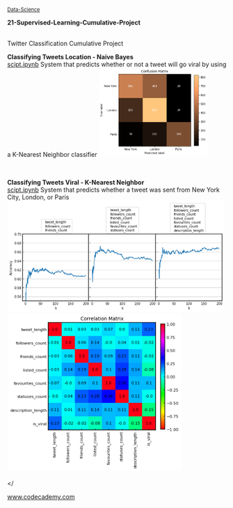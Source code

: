 <sub><a href="https://github.com/stefanm-git/Data-Science">Data-Science</a></sub>

<b>21-Supervised-Learning-Cumulative-Project</b></br></br>
  
Twitter Classification Cumulative Project</br>

<div style="float:left">
<b>Classifying Tweets Location - Naive Bayes</b></br>
<a href="classifying_tweets_location.ipynb">
scipt.ipynb</a>
System that predicts whether or not a tweet will go viral by using a K-Nearest Neighbor classifier
<img src="img/classifying_tweets_location.png" alt="img" width="250px"></br></br></br>

<b>Classifying Tweets Viral - K-Nearest Neighbor</b></br>
<a href="classifying_tweets_viral.ipynb">
scipt.ipynb</a>
System that predicts whether a tweet was sent from New York City, London, or Paris
<img src="img/classifying_tweets_viral.png" alt="img" width="500px"></br>
<img src="img/classifying_tweets_viral_1.png" alt="img" width="400px" ></br></br></

</div>

www.codecademy.com
